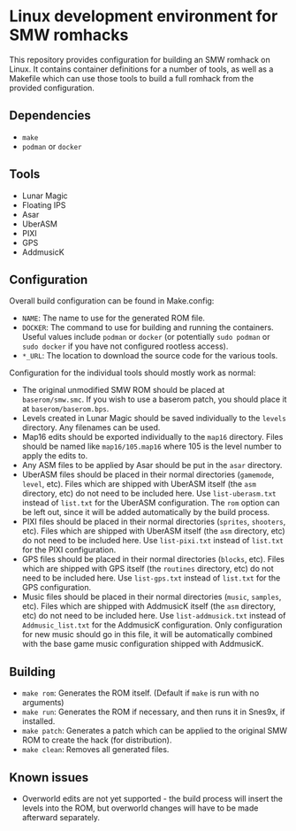 # Linux development environment for SMW romhacks

This repository provides configuration for building an SMW romhack on Linux.
It contains container definitions for a number of tools, as well as a
Makefile which can use those tools to build a full romhack from the provided
configuration.

## Dependencies

* `make`
* `podman` or `docker`

## Tools

* Lunar Magic
* Floating IPS
* Asar
* UberASM
* PIXI
* GPS
* AddmusicK

## Configuration

Overall build configuration can be found in Make.config:

* `NAME`: The name to use for the generated ROM file.
* `DOCKER`: The command to use for building and running the containers.
  Useful values include `podman` or `docker` (or potentially `sudo podman` or
  `sudo docker` if you have not configured rootless access).
* `*_URL`: The location to download the source code for the various tools.

Configuration for the individual tools should mostly work as normal:

* The original unmodified SMW ROM should be placed at `baserom/smw.smc`. If
  you wish to use a baserom patch, you should place it at
  `baserom/baserom.bps`.
* Levels created in Lunar Magic should be saved individually to the `levels`
  directory. Any filenames can be used.
* Map16 edits should be exported individually to the `map16` directory. Files
  should be named like `map16/105.map16` where 105 is the level number to
  apply the edits to.
* Any ASM files to be applied by Asar should be put in the `asar` directory.
* UberASM files should be placed in their normal directories (`gamemode`,
  `level`, etc). Files which are shipped with UberASM itself (the `asm`
  directory, etc) do not need to be included here. Use `list-uberasm.txt`
  instead of `list.txt` for the UberASM configuration. The `rom` option can
  be left out, since it will be added automatically by the build process.
* PIXI files should be placed in their normal directories (`sprites`,
  `shooters`, etc). Files which are shipped with UberASM itself (the `asm`
  directory, etc) do not need to be included here. Use `list-pixi.txt`
  instead of `list.txt` for the PIXI configuration.
* GPS files should be placed in their normal directories (`blocks`, etc).
  Files which are shipped with GPS itself (the `routines` directory, etc) do
  not need to be included here. Use `list-gps.txt` instead of `list.txt` for
  the GPS configuration.
* Music files should be placed in their normal directories (`music`,
  `samples`, etc). Files which are shipped with AddmusicK itself (the `asm`
  directory, etc) do not need to be included here. Use `list-addmusick.txt`
  instead of `Addmusic_list.txt` for the AddmusicK configuration. Only
  configuration for new music should go in this file, it will be
  automatically combined with the base game music configuration shipped with
  AddmusicK. 

## Building

* `make rom`: Generates the ROM itself. (Default if `make` is run with no
  arguments)
* `make run`: Generates the ROM if necessary, and then runs it in Snes9x, if
  installed.
* `make patch`: Generates a patch which can be applied to the original SMW
  ROM to create the hack (for distribution).
* `make clean`: Removes all generated files.

## Known issues

* Overworld edits are not yet supported - the build process will insert the
  levels into the ROM, but overworld changes will have to be made afterward
  separately.
